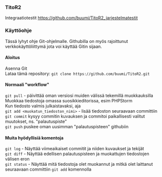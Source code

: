 ### TitoR2

Integraatiotestit https://github.com/buumi/TitoR2_jarjestelmatestit

### Käyttöohje
Tässä lyhyt ohje Git-ohjelmalle. Githubilla on myös rajoittunut verkkokäyttöliittymä jota voi käyttää Gitin sijaan.  

#### Aloitus
Asenna Git  
Lataa tämä repository: `git clone https://github.com/buumi/TitoR2.git`  

#### Normaali "workflow"
`git pull` - päivittää oman versiosi muiden välissä tekemillä muokkauksilla  
Muokkaa tiedostoja omassa suosikkieditorissa, esim PHPStorm  
Kun tiedosto valmis julkaistavaksi, aja  
`git add <muokatun_tiedoston_nimi>` - lisää tiedoston seuraavaan committiin  
`git commit` kysyy commitin kuvauksen ja commitoi paikallisesti valitut muutokset, ns. "palautuspiste"  
`git push` puskee oman uusimman "palautuspisteen" githubiin  


#### Muita hyödyllisiä komentoja  
`git log` - Näyttää viimeaikaiset commitit ja niiden kuvaukset ja tekijät  
`git diff` - Näyttää edellisen palautuspisteen ja muokattujen tiedostojen välisen eron  
`git status` - Näyttää mitä tiedostoja olet muokannut ja mitkä olet laittanut seuraavaan committiin `git add` komennolla  
